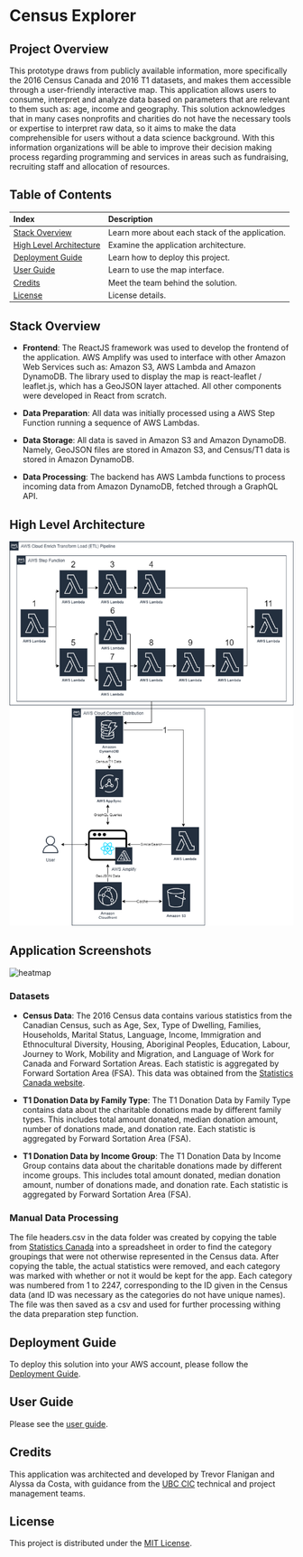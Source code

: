 # Census Explorer

## Project Overview

This prototype draws from publicly available information, more specifically the 2016 Census Canada and 2016 T1 datasets, and makes them accessible through a user-friendly interactive map. This application allows users to consume, interpret and analyze data based on parameters that are relevant to them such as: age, income and geography. This solution acknowledges that in many cases nonprofits and charities do not have the necessary tools or expertise to interpret raw data, so it aims to make the data comprehensible for users without a data science background. With this information organizations will be able to improve their decision making process regarding programming and services in areas such as fundraising, recruiting staff and allocation of resources.

## Table of Contents

| Index                                               | Description                                     |
| :-------------------------------------------------- | :---------------------------------------------- |
| [Stack Overview](#stack-overview)                   | Learn more about each stack of the application. |
| [High Level Architecture](#high-level-architecture) | Examine the application architecture.           |
| [Deployment Guide](#deployment-guide)               | Learn how to deploy this project.               |
| [User Guide](#user-guide)                           | Learn to use the map interface.                 |
| [Credits](#credits)                                 | Meet the team behind the solution.              |
| [License](#license)                                 | License details.                                |

## Stack Overview

- **Frontend**: The ReactJS framework was used to develop the frontend of the application. AWS Amplify was used to interface with other Amazon Web Services such as: Amazon S3, AWS Lambda and Amazon DynamoDB. The library used to display the map is react-leaflet / leaflet.js, which has a GeoJSON layer attached. All other components were developed in React from scratch.

- **Data Preparation**: All data was initially processed using a AWS Step Function running a sequence of AWS Lambdas.

- **Data Storage**: All data is saved in Amazon S3 and Amazon DynamoDB. Namely, GeoJSON files are stored in Amazon S3, and Census/T1 data is stored in Amazon DynamoDB.

- **Data Processing**: The backend has AWS Lambda functions to process incoming data from Amazon DynamoDB, fetched through a GraphQL API.

## High Level Architecture

<img src="./docs/screenshots/architecture_diagram.png">

## Application Screenshots

![heatmap](./docs/screenshots/mainUI.png)

### Datasets

- **Census Data**: The 2016 Census data contains various statistics from the Canadian Census, such as Age, Sex, Type of Dwelling, Families, Households, Marital Status, Language, Income, Immigration and Ethnocultural Diversity, Housing, Aboriginal Peoples, Education, Labour, Journey to Work, Mobility and Migration, and Language of Work for Canada and Forward Sortation Areas. Each statistic is aggregated by Forward Sortation Area (FSA). This data was obtained from the [Statistics Canada website](https://www12.statcan.gc.ca/census-recensement/2016/dp-pd/prof/details/download-telecharger/comp/page_dl-tc.cfm?Lang=E).

- **T1 Donation Data by Family Type**: The T1 Donation Data by Family Type contains data about the charitable donations made by different family types. This includes total amount donated, median donation amount, number of donations made, and donation rate. Each statistic is aggregated by Forward Sortation Area (FSA).

- **T1 Donation Data by Income Group**: The T1 Donation Data by Income Group contains data about the charitable donations made by different income groups. This includes total amount donated, median donation amount, number of donations made, and donation rate. Each statistic is aggregated by Forward Sortation Area (FSA).

### Manual Data Processing

The file headers.csv in the data folder was created by copying the table from [Statistics Canada](https://www12.statcan.gc.ca/census-recensement/2016/dp-pd/prof/details/page.cfm?Lang=E&Geo1=PR&Code1=01&Geo2=&Code2=&SearchText=Canada&SearchType=Begins&SearchPR=01&B1=All&TABID=1&type=0) into a spreadsheet in order to find the category groupings that were not otherwise represented in the Census data. After copying the table, the actual statistics were removed, and each category was marked with whether or not it would be kept for the app. Each category was numbered from 1 to 2247, corresponding to the ID given in the Census data (and ID was necessary as the categories do not have unique names). The file was then saved as a csv and used for further processing withing the data preparation step function.

## Deployment Guide

To deploy this solution into your AWS account, please follow the [Deployment Guide](https://github.com/UBC-CIC/census-explorer-backend/blob/master/docs/DeploymentGuide.md).

## User Guide

Please see the [user guide](https://github.com/UBC-CIC/census-explorer-frontend/blob/master/docs/UserGuide.md).

## Credits

This application was architected and developed by Trevor Flanigan and Alyssa da Costa, with guidance from the [UBC CIC](https://cic.ubc.ca/) technical and project management teams.

## License

This project is distributed under the [MIT License](./LICENSE).
